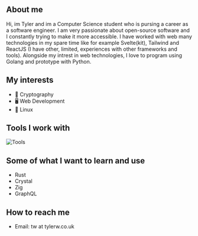 ## About me
Hi, im Tyler and im a Computer Science student who is pursing a career as a software engineer. I am very passionate about open-source software and I constantly trying to make it more accessible. I have worked with web many technologies in my spare time like for example Svelte(kit), Tailwind and ReactJS (I have other, limited, experiences with other frameworks and tools). Alongside my intrest in web technologies, I love to program using Golang and prototype with Python. 

## My interests
- 🔐 Cryptography
- 🖥 Web Development
- 🐧 Linux

## Tools I work with
![Tools](https://skillicons.dev/icons?i=bash,arduino,raspberrypi,regex,bun,deno,docker,git,github,go,java,css,html,js,nodejs,vite,linux,md,mongodb,nginx,postgres,postman,py,react,svelte,tailwind,solidjs)

## Some of what I want to learn and use
- Rust
- Crystal
- Zig
- GraphQL

## How to reach me
- Email: tw at tylerw.co.uk
